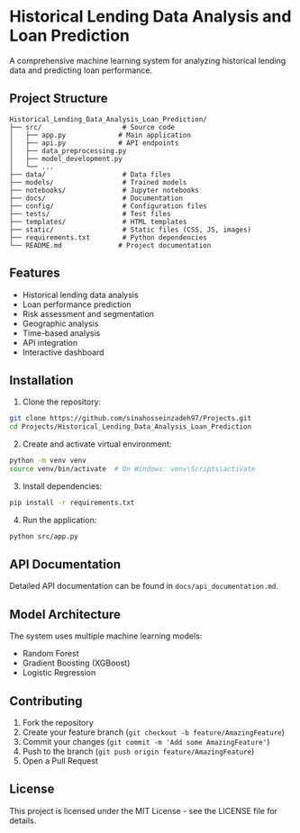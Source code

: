 # Historical Lending Data Analysis and Loan Prediction

A comprehensive machine learning system for analyzing historical lending data and predicting loan performance.

## Project Structure

```
Historical_Lending_Data_Analysis_Loan_Prediction/
├── src/                    # Source code
│   ├── app.py             # Main application
│   ├── api.py             # API endpoints
│   ├── data_preprocessing.py
│   ├── model_development.py
│   └── ...
├── data/                   # Data files
├── models/                 # Trained models
├── notebooks/              # Jupyter notebooks
├── docs/                   # Documentation
├── config/                 # Configuration files
├── tests/                  # Test files
├── templates/              # HTML templates
├── static/                 # Static files (CSS, JS, images)
├── requirements.txt        # Python dependencies
└── README.md              # Project documentation
```

## Features

- Historical lending data analysis
- Loan performance prediction
- Risk assessment and segmentation
- Geographic analysis
- Time-based analysis
- API integration
- Interactive dashboard

## Installation

1. Clone the repository:
```bash
git clone https://github.com/sinahosseinzadeh97/Projects.git
cd Projects/Historical_Lending_Data_Analysis_Loan_Prediction
```

2. Create and activate virtual environment:
```bash
python -m venv venv
source venv/bin/activate  # On Windows: venv\Scripts\activate
```

3. Install dependencies:
```bash
pip install -r requirements.txt
```

4. Run the application:
```bash
python src/app.py
```

## API Documentation

Detailed API documentation can be found in `docs/api_documentation.md`.

## Model Architecture

The system uses multiple machine learning models:
- Random Forest
- Gradient Boosting (XGBoost)
- Logistic Regression

## Contributing

1. Fork the repository
2. Create your feature branch (`git checkout -b feature/AmazingFeature`)
3. Commit your changes (`git commit -m 'Add some AmazingFeature'`)
4. Push to the branch (`git push origin feature/AmazingFeature`)
5. Open a Pull Request

## License

This project is licensed under the MIT License - see the LICENSE file for details.
